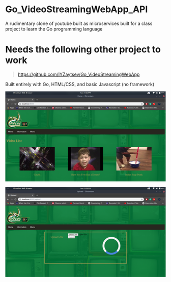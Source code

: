 # Go_VideoStreamingWebApp_API
A rudimentary clone of youtube built as microservices built 
for a class project to learn the Go programming language 

# Needs the following other project to work 
> https://github.com/IYZaytsev/Go_VideoStreamingWebApp

Built entirely with Go, HTML/CSS, and basic Javascript (no framework)

<p align="center">
  <img src="Screenshot from 2019-12-01 20-21-09.png">
</p>
<p align="center">
  <img src="Screenshot from 2019-12-01 20-18-52.png">
</p>
